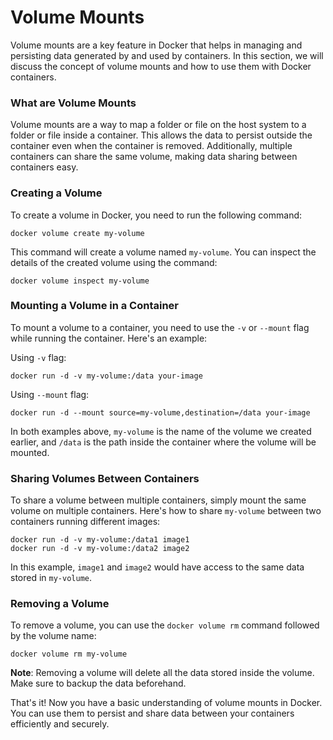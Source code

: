 # Volume Mounts

Volume mounts are a key feature in Docker that helps in managing and persisting data generated by and used by containers. In this section, we will discuss the concept of volume mounts and how to use them with Docker containers.

### What are Volume Mounts

Volume mounts are a way to map a folder or file on the host system to a folder or file inside a container. This allows the data to persist outside the container even when the container is removed. Additionally, multiple containers can share the same volume, making data sharing between containers easy.

### Creating a Volume

To create a volume in Docker, you need to run the following command:

```
docker volume create my-volume
```

This command will create a volume named `my-volume`. You can inspect the details of the created volume using the command:

```
docker volume inspect my-volume
```

### Mounting a Volume in a Container

To mount a volume to a container, you need to use the `-v` or `--mount` flag while running the container. Here's an example:

Using `-v` flag:

```
docker run -d -v my-volume:/data your-image
```

Using `--mount` flag:

```
docker run -d --mount source=my-volume,destination=/data your-image
```

In both examples above, `my-volume` is the name of the volume we created earlier, and `/data` is the path inside the container where the volume will be mounted.

### Sharing Volumes Between Containers

To share a volume between multiple containers, simply mount the same volume on multiple containers. Here's how to share `my-volume` between two containers running different images:

```
docker run -d -v my-volume:/data1 image1
docker run -d -v my-volume:/data2 image2
```

In this example, `image1` and `image2` would have access to the same data stored in `my-volume`.

### Removing a Volume

To remove a volume, you can use the `docker volume rm` command followed by the volume name:

```
docker volume rm my-volume
```

**Note**: Removing a volume will delete all the data stored inside the volume. Make sure to backup the data beforehand.

That's it! Now you have a basic understanding of volume mounts in Docker. You can use them to persist and share data between your containers efficiently and securely.